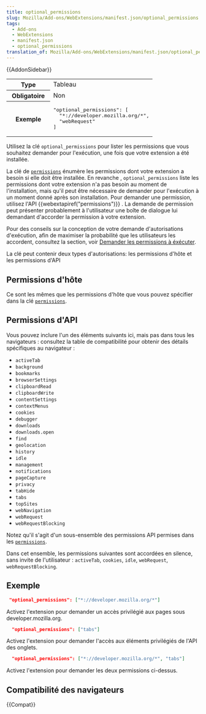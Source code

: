 ```yaml
---
title: optional_permissions
slug: Mozilla/Add-ons/WebExtensions/manifest.json/optional_permissions
tags:
  - Add-ons
  - WebExtensions
  - manifest.json
  - optional_permissions
translation_of: Mozilla/Add-ons/WebExtensions/manifest.json/optional_permissions
---
```


{{AddonSidebar}}

<table class="standard-table">
  <tbody>
    <tr>
      <th scope="row" style="width: 30%">Type</th>
      <td>Tableau</td>
    </tr>
    <tr>
      <th scope="row">Obligatoire</th>
      <td>Non</td>
    </tr>
    <tr>
      <th scope="row">Exemple</th>
      <td>
        <pre class="brush: json">
"optional_permissions": [
  "*://developer.mozilla.org/*",
  "webRequest"
]</pre
        >
      </td>
    </tr>
  </tbody>
</table>

Utilisez la clé `optional_permissions` pour lister les permissions que vous souhaitez demander pour l'exécution, une fois que votre extension a été installée.

La clé de [`permissions`](/fr/docs/Mozilla/Add-ons/WebExtensions/manifest.json/permissions) énumère les permissions dont votre extension a besoin si elle doit être installée. En revanche , `optional_permissions` liste les permissions dont votre extension n'a pas besoin au moment de l'installation, mais qu'il peut être nécessaire de demander pour l'exécution à un moment donné après son installation. Pour demander une permission, utilisez l'API {{webextapiref("permissions")}} . La demande de permission peut présenter probablement à l'utilisateur une boîte de dialogue lui demandant d'accorder la permission à votre extension.

Pour des conseils sur la conception de votre demande d'autorisations d'exécution, afin de maximiser la probabilité que les utilisateurs les accordent, consultez la section, voir [Demander les permissions à éxécuter](/fr/docs/Mozilla/Add-ons/WebExtensions/demander_les_bonnes_permissions#Demander_les_permissions_à_éxécuter).

La clé peut contenir deux types d'autorisations: les permissions d'hôte et les permissions d'API

## Permissions d'hôte

Ce sont les mêmes que les permissions d'hôte que vous pouvez spécifier dans la clé [`permissions`](/fr/Add-ons/WebExtensions/manifest.json/permissions#Host_permissions).

## Permissions d'API

Vous pouvez inclure l'un des éléments suivants ici, mais pas dans tous les navigateurs : consultez la table de compatibilité pour obtenir des détails spécifiques au navigateur :

- `activeTab`
- `background`
- `bookmarks`
- `browserSettings`
- `clipboardRead`
- `clipboardWrite`
- `contentSettings`
- `contextMenus`
- `cookies`
- `debugger`
- `downloads`
- `downloads.open`
- `find`
- `geolocation`
- `history`
- `idle`
- `management`
- `notifications`
- `pageCapture`
- `privacy`
- `tabHide`
- `tabs`
- `topSites`
- `webNavigation`
- `webRequest`
- `webRequestBlocking`

Notez qu'il s'agit d'un sous-ensemble des permissions API permises dans les [`permissions`](/fr/Add-ons/WebExtensions/manifest.json/permissions#API_permissions).

Dans cet ensemble, les permissions suivantes sont accordées en silence, sans invite de l'utilisateur : `activeTab`, `cookies`, `idle`, `webRequest`, `webRequestBlocking`.

## Exemple

```json
 "optional_permissions": ["*://developer.mozilla.org/*"]
```

Activez l'extension pour demander un accès privilégié aux pages sous developer.mozilla.org.

```json
  "optional_permissions": ["tabs"]
```

Activez l'extension pour demander l'accès aux éléments privilégiés de l'API des onglets.

```json
  "optional_permissions": ["*://developer.mozilla.org/*", "tabs"]
```

Activez l'extension pour demander les deux permissions ci-dessus.

## Compatibilité des navigateurs

{{Compat}}
